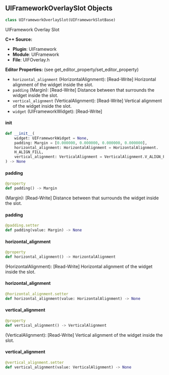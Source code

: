 ## UIFrameworkOverlaySlot Objects

```python
class UIFrameworkOverlaySlot(UIFrameworkSlotBase)
```

UIFramework Overlay Slot

**C++ Source:**

- **Plugin**: UIFramework
- **Module**: UIFramework
- **File**: UIFOverlay.h

**Editor Properties:** (see get_editor_property/set_editor_property)

- ``horizontal_alignment`` (HorizontalAlignment):  [Read-Write] Horizontal alignment of the widget inside the slot.
- ``padding`` (Margin):  [Read-Write] Distance between that surrounds the widget inside the slot.
- ``vertical_alignment`` (VerticalAlignment):  [Read-Write] Vertical alignment of the widget inside the slot.
- ``widget`` (UIFrameworkWidget):  [Read-Write]

<a id="unreal.UIFrameworkOverlaySlot.__init__"></a>

#### __init__

```python
def __init__(
    widget: UIFrameworkWidget = None,
    padding: Margin = [0.000000, 0.000000, 0.000000, 0.000000],
    horizontal_alignment: HorizontalAlignment = HorizontalAlignment.
    H_ALIGN_FILL,
    vertical_alignment: VerticalAlignment = VerticalAlignment.V_ALIGN_FILL
) -> None
```

<a id="unreal.UIFrameworkOverlaySlot.padding"></a>

#### padding

```python
@property
def padding() -> Margin
```

(Margin):  [Read-Write] Distance between that surrounds the widget inside the slot.

<a id="unreal.UIFrameworkOverlaySlot.padding"></a>

#### padding

```python
@padding.setter
def padding(value: Margin) -> None
```

<a id="unreal.UIFrameworkOverlaySlot.horizontal_alignment"></a>

#### horizontal_alignment

```python
@property
def horizontal_alignment() -> HorizontalAlignment
```

(HorizontalAlignment):  [Read-Write] Horizontal alignment of the widget inside the slot.

<a id="unreal.UIFrameworkOverlaySlot.horizontal_alignment"></a>

#### horizontal_alignment

```python
@horizontal_alignment.setter
def horizontal_alignment(value: HorizontalAlignment) -> None
```

<a id="unreal.UIFrameworkOverlaySlot.vertical_alignment"></a>

#### vertical_alignment

```python
@property
def vertical_alignment() -> VerticalAlignment
```

(VerticalAlignment):  [Read-Write] Vertical alignment of the widget inside the slot.

<a id="unreal.UIFrameworkOverlaySlot.vertical_alignment"></a>

#### vertical_alignment

```python
@vertical_alignment.setter
def vertical_alignment(value: VerticalAlignment) -> None
```

<a id="unreal.UIFrameworkStackBoxSlot"></a>